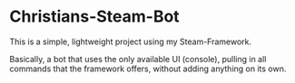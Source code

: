 # Christians-Steam-Bot

This is a simple, lightweight project using my Steam-Framework.

Basically, a bot that uses the only available UI (console), pulling in all commands that the framework offers, without adding anything on its own.
